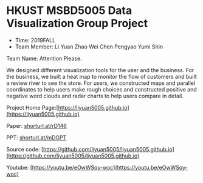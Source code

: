 # HKUST MSBD5005 Data Visualization Group Project
- Time: 2019FALL 
- Team Member:
Li Yuan
Zhao Wei
Chen Pengyao
Yumi Shin

Team Name: Attention Please.

We designed different visualization tools for the user and the business. For the business, we built a heat map to monitor the flow of customers and built a review river to see the store. For users, we constructed maps and parallel coordinates to help users make rough choices and constructed positive and negative word clouds and radar charts to help users compare in detail.

Project Home Page:[https://liyuan5005.github.io](https://liyuan5005.github.io)

Paper: [shorturl.at/rD146](shorturl.at/rD146)

PPT: [shorturl.at/mDGPT](shorturl.at/mDGPT)

Source code: [https://github.com/liyuan5005/liyuan5005.github.io](https://github.com/liyuan5005/liyuan5005.github.io)

Youtube: [https://youtu.be/eOwWSqy-woc](https://youtu.be/eOwWSqy-woc)
